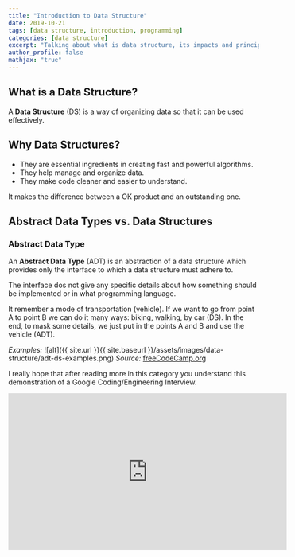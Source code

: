 ```yaml
---
title: "Introduction to Data Structure"
date: 2019-10-21
tags: [data structure, introduction, programming]
categories: [data structure]
excerpt: "Talking about what is data structure, its impacts and principles"
author_profile: false
mathjax: "true"
---
```

## What is a Data Structure?
A **Data Structure** (DS) is a way of organizing data so that it can be used effectively.

## Why Data Structures?
+ They are essential ingredients in creating fast and powerful algorithms.
+ They help manage and organize data.
+ They make code cleaner and easier to understand.

It makes the difference between a OK product and an outstanding one.

## Abstract Data Types vs. Data Structures

### Abstract Data Type
An **Abstract Data Type** (ADT) is an abstraction of a data structure which provides only the interface to which a data structure must adhere to.

The interface dos not give any specific details about how something should be implemented or in what programming language.

It remember a mode of transportation (vehicle). If we want to go from point A to point B we can do it many ways: biking, walking, by car (DS). In the end, to mask some details, we just put in the points A and B and use the vehicle (ADT).

*Examples:*
![alt]({{ site.url }}{{ site.baseurl }}/assets/images/data-structure/adt-ds-examples.png)
*Source:* [freeCodeCamp.org](https://www.freecodecamp.org/)

I really hope that after reading more in this category you understand this demonstration of a Google Coding/Engineering Interview.
<iframe width="560" height="315" src="https://www.youtube.com/embed/XKu_SEDAykw" frameborder="0" allow="accelerometer; autoplay; encrypted-media; gyroscope; picture-in-picture" allowfullscreen></iframe>
